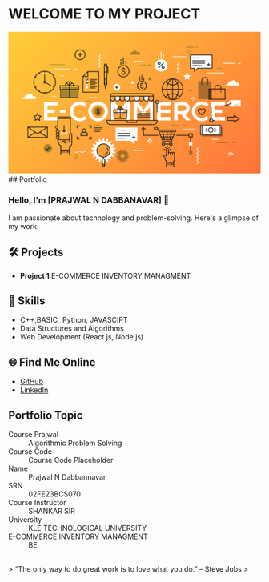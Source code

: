 # WELCOME TO MY PROJECT
<img src="E-commerce_web_design_EWM_SA_Digital_Agency_Geneva.jpg" alt="Description of the image" width="800">
## Portfolio

### Hello, I'm [PRAJWAL N DABBANAVAR] 👋

I am passionate about technology and problem-solving. Here's a glimpse of my work:

## 🛠️ Projects
- **Project 1**:E-COMMERCE INVENTORY MANAGMENT


## 🚀 Skills
- C++,BASIC_ Python, JAVASCIPT
- Data Structures and Algorithms
- Web Development (React.js, Node.js)

## 🌐 Find Me Online
- [GitHub](https://github.com/Prajwal719)
- [LinkedIn](https://www.linkedin.com/in/prajwal-dabbanavar-12b7a32a9?utm_source=share&utm_campaign=share_via&utm_content=profile&utm_medium=android_app)

## Portfolio Topic

<dl>
<dt>Course Prajwal</dt>
<dd>Algorithmic Problem Solving</dd>
<dt>Course Code</dt>
<dd>Course Code Placeholder</dd>
<dt>Name</dt>
<dd>Prajwal N Dabbannavar</dd>
<dt>SRN</dt>
<dd>02FE23BCS070</dd>
<dt>Course Instructor</dt>
<dd>SHANKAR SIR</dd>
<dt>University</dt>
<dd>KLE TECHNOLOGICAL UNIVERSITY </dd>
<dt>E-COMMERCE INVENTORY MANAGMENT</dt>
<dd>BE</dd>
</dl>

<br> 
> “The only way to do great work is to love what you do.” – Steve Jobs
>
